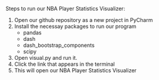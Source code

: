 Steps to run our NBA Player Statistics Visualizer:

1. Open our github repository as a new project in PyCharm
2. Install the necessay packages to run our program
   - pandas
   - dash
   - dash_bootstrap_components
   - scipy
3. Open visual.py and run it.
4. Click the link that appears in the terminal
5. This will open our NBA Player Statistics Visualizer
